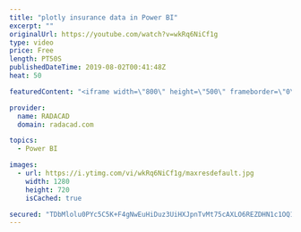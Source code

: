 ```yaml
---
title: "plotly insurance data in Power BI"
excerpt: ""
originalUrl: https://youtube.com/watch?v=wkRq6NiCf1g
type: video
price: Free
length: PT50S
publishedDateTime: 2019-08-02T00:41:48Z
heat: 50

featuredContent: "<iframe width=\"800\" height=\"500\" frameborder=\"0\" src=\"https://www.youtube.com/embed/wkRq6NiCf1g\" allow=\"accelerometer; autoplay; encrypted-media; gyroscope; picture-in-picture\" allowfullscreen></iframe>"

provider:
  name: RADACAD
  domain: radacad.com

topics:
  - Power BI

images:
  - url: https://i.ytimg.com/vi/wkRq6NiCf1g/maxresdefault.jpg
    width: 1280
    height: 720
    isCached: true

secured: "TDbMlolu0PYc5C5K+F4gNwEuHiDuz3UiHXJpnTvMt75cAXLO6REZDHN1c1OQ1REF74kJoaNBL0JG/GNXcgVP0fhuy1s0thmpVa5U6jVoHL2Ellloq6C/RxHq2Uj2IyiyXPVYElE6IiTQyW436b+K8K/DGr5+dcS5uFClPWk3anVtuhSKz5tOjEmlHkXfqqXDZNebpDkfIBMxbvGe0qvE/qN/2vGAobIiKQWSBYNz2aaaJKBH3P/tnBNYlxpA0fhSvkavhW4TIs45yoLg5cx5a/iROaqGUfSorEytUE96pRWMrepIWwFrismbPtMN6+v7t5CGPsGVfb81ZQtBbtq3VxT9si+kVITeAfxFAfxGvWbFA6NUWDGTd6rcQGLY10J7ZVAd9ELcUqsz4wdvJv/Z63fwf94fhht2WPB7qib+/E8=;9Sj8r3ZOQudaRWHTlvrUYA=="
---
```


